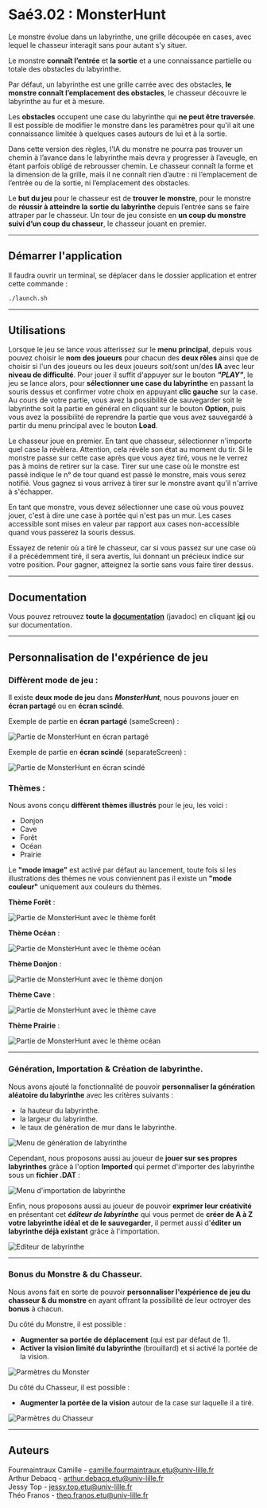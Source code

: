 # Saé3.02 : MonsterHunt

Le monstre évolue dans un labyrinthe, une grille découpée en cases, avec lequel le chasseur interagit sans pour autant s’y situer.

Le monstre **connaît l’entrée** et **la sortie** et a une connaissance partielle ou totale des obstacles du labyrinthe.

Par défaut, un labyrinthe est une grille carrée avec des obstacles, **le monstre connaît l’emplacement des obstacles**, le chasseur découvre le labyrinthe au fur et à mesure.

Les **obstacles** occupent une case du labyrinthe qui **ne peut être traversée**. Il est possible de modifier le monstre dans les paramètres pour qu'il ait une connaissance limitée à quelques cases autours de lui et à la sortie.

Dans cette version des règles, l'IA du monstre ne pourra pas trouver un chemin à l’avance dans le labyrinthe mais devra y progresser à l’aveugle, en étant parfois obligé de rebrousser chemin. Le chasseur connaît la forme et la dimension de la grille, mais il ne connaît rien d’autre : ni l’emplacement de l’entrée ou de la sortie, ni l’emplacement des obstacles.

Le **but du jeu** pour le chasseur est de **trouver le monstre**, pour le monstre de **réussir à atteindre la sortie du labyrinthe** depuis l’entrée sans se faire attraper par le chasseur. Un tour de jeu consiste en **un coup du monstre suivi d’un coup du chasseur**, le chasseur jouant en premier.

---

## Démarrer l'application

Il faudra ouvrir un terminal, se déplacer dans le dossier application et entrer cette commande :

```bash
./launch.sh
```

---
## Utilisations

Lorsque le jeu se lance vous atterissez sur le **menu principal**, depuis vous pouvez choisir le **nom des joueurs** pour chacun des **deux rôles** ainsi que de choisir si l'un des joueurs ou les deux joueurs soit/sont un/des **IA** avec leur **niveau de difficulté**. Pour jouer il suffit d'appuyer sur le bouton ***"PLAY"***, le jeu se lance alors, pour **sélectionner une case du labyrinthe** en passant la souris dessus et confirmer votre choix en appuyant **clic gauche** sur la case. Au cours de votre partie, vous avez la possibilité de sauvegarder soit le labyrinthe soit la partie en général en cliquant sur le bouton **Option**, puis vous avez la possibilité de reprendre la partie que vous avez sauvegardé à partir du menu principal avec le bouton **Load**. 

Le chasseur joue en premier. En tant que chasseur, sélectionner n'importe quel case la révèlera. Attention, cela révèle son état au moment du tir. Si le monstre passe sur cette case après que vous ayez tiré, vous ne le verrez pas à moins de retirer sur la case. Tirer sur une case où le monstre est passé indique le n° de tour quand est passé le monstre, mais vous serez notifié.
Vous gagnez si vous arrivez à tirer sur le monstre avant qu'il n'arrive à s'échapper.

En tant que monstre, vous devez sélectionner une case où vous pouvez jouer, c'est à dire une case à portée qui n'est pas un mur. Les cases accessible sont mises en valeur par rapport aux cases non-accessible quand vous passerez la souris dessus.

Essayez de retenir où a tiré le chasseur, car si vous passez sur une case où il a précédemment tiré, il sera avertis, lui donnant un précieux indice sur votre position.
Pour gagner, atteignez la sortie sans vous faire tirer dessus.

---
## Documentation

Vous pouvez retrouvez **toute la [documentation](doc/index.html)** (javadoc) en cliquant **[ici](doc/index.html)** ou sur documentation.

---
## Personnalisation de l'expérience de jeu

### Diffèrent mode de jeu :

Il existe **deux mode de jeu** dans ***MonsterHunt***, nous pouvons jouer en **écran partagé** ou en **écran scindé**.

Exemple de partie en **écran partagé** (sameScreen) : 

![Partie de MonsterHunt en écran partagé](res/readMe/sameScreenExample.gif)

Exemple de partie en **écran scindé** (separateScreen) :

![Partie de MonsterHunt en écran scindé](res/readMe/separateScreenExample.gif)


### Thèmes :

Nous avons conçu **diffèrent thèmes illustrés** pour le jeu, les voici :

- Donjon
- Cave
- Forêt
- Océan
- Prairie

Le **"mode image"** est activé par défaut au lancement, toute fois si les illustrations des thèmes ne vous conviennent pas il existe un **"mode couleur"** uniquement aux couleurs du thèmes.

**Thème Forêt** : 

![Partie de MonsterHunt avec le thème forêt](res/readMe/forestTheme.jpg)

**Thème Océan** :

![Partie de MonsterHunt avec le thème océan](res/readMe/oceanTheme.jpg)

**Thème Donjon** :

![Partie de MonsterHunt avec le thème donjon](res/readMe/dungeonTheme.jpg)

**Thème Cave** :

![Partie de MonsterHunt avec le thème cave](res/readMe/caveTheme.jpg)

**Thème Prairie** :

![Partie de MonsterHunt avec le thème océan](res/readMe/meadownTheme.jpg)



---
### Génération, Importation & Création de labyrinthe.

Nous avons ajouté la fonctionnalité de pouvoir **personnaliser la génération aléatoire du labyrinthe** avec les critères suivants :

- la hauteur du labyrinthe.
- la largeur du labyrinthe.
- le taux de génération de mur dans le labyrinthe.

![Menu de génération de labyrinthe](res/readMe/mazeGenerationSettings.jpg)

Cependant, nous proposons aussi au joueur de **jouer sur ses propres labyrinthes** grâce à l'option **Imported** qui permet d'importer des labyrinthe sous un **fichier .DAT** :

![Menu d'importation de labyrinthe](res/readMe/mazeGenerationImportedSettings.jpg)

Enfin, nous proposons aussi au joueur de pouvoir **exprimer leur créativité** en présentant cet ***éditeur de labyrinthe*** qui vous permet de **créer de A à Z votre labyrinthe idéal et de le sauvegarder**, il permet aussi d'**éditer un labyrinthe déjà existant** grâce à l'importation.

![Editeur de labyrinthe](res/readMe/mazeEditor.jpg)

---
### Bonus du Monstre & du Chasseur.

Nous avons fait en sorte de pouvoir **personnaliser l'expérience de jeu du chasseur & du monstre** en ayant offrant la possibilité de leur octroyer des **bonus** à chacun. 

Du côté du Monstre, il est possible :

- **Augmenter sa portée de déplacement** (qui est par défaut de 1).
- **Activer la vision limité du labyrinthe** (brouillard) et si activé la portée de la vision.

![Parmètres du Monster](res/readMe/monsterSettings.jpg)

Du côté du Chasseur, il est possible :

- **Augmenter la portée de la vision** autour de la case sur laquelle il a tiré.

![Parmètres du Chasseur](res/readMe/hunterSettings.jpg)


---
## Auteurs

Fourmaintraux Camille - camille.fourmaintraux.etu@univ-lille.fr  
Arthur Debacq - arthur.debacq.etu@univ-lille.fr  
Jessy Top - jessy.top.etu@univ-lille.fr  
Théo Franos - theo.franos.etu@univ-lille.fr  
